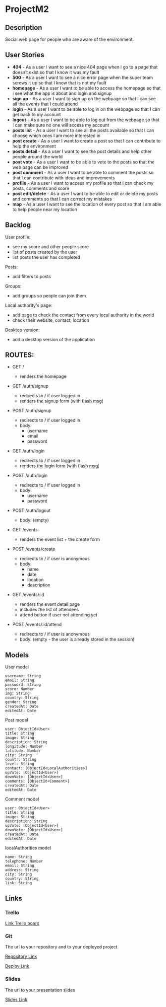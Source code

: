 # ProjectM2

## Description

Social web page for people who are aware of the environment.
 
## User Stories

- **404** - As a user I want to see a nice 404 page when I go to a page that doesn’t exist so that I know it was my fault 
- **500** - As a user I want to see a nice error page when the super team screws it up so that I know that is not my fault
- **homepage** - As a user I want to be able to access the homepage so that I see what the app is about and login and signup
- **sign up** - As a user I want to sign up on the webpage so that I can see all the events that I could attend
- **login** - As a user I want to be able to log in on the webpage so that I can get back to my account
- **logout** - As a user I want to be able to log out from the webpage so that I can make sure no one will access my account
- **posts list** - As a user I want to see all the posts available so that I can choose which ones I am more interested in
- **post create** - As a user I want to create a post so that I can contribute to help the environment
- **posts detail** - As a user I want to see the post details and help other people around the world 
- **post vote** - As a user I want to be able to vote to the posts so that the web page can be improved
- **post comment** - As a user I want to be able to comment the posts so that I can contribute with ideas and improvements
- **profile** - As a user I want to access my profile so that I can check my posts, comments and score
- **post edit/delete** - As a user I want to be able to edit or delete my posts and comments so that I can correct my mistakes
- **map** - As a user I want to see the location of every post so that I am able to help people near my location

## Backlog

User profile:
- see my score and other people score
- list of posts created by the user
- list posts the user has completed

Posts:
- add filters to posts

Groups:
- add groups so people can join them

Local authority's page:
- add page to check the contact from every local authority in the world
- check their website, contact, location

Desktop version:
- add a desktop version of the application

## ROUTES:

- GET / 
  - renders the homepage
- GET /auth/signup
  - redirects to / if user logged in
  - renders the signup form (with flash msg)
- POST /auth/signup
  - redirects to / if user logged in
  - body:
    - username
    - email
    - password
- GET /auth/login
  - redirects to / if user logged in
  - renders the login form (with flash msg)
- POST /auth/login
  - redirects to / if user logged in
  - body:
    - username
    - password
- POST /auth/logout
  - body: (empty)

- GET /events
  - renders the event list + the create form
- POST /events/create 
  - redirects to / if user is anonymous
  - body: 
    - name
    - date
    - location
    - description
- GET /events/:id
  - renders the event detail page
  - includes the list of attendees
  - attend button if user not attending yet
- POST /events/:id/attend 
  - redirects to / if user is anonymous
  - body: (empty - the user is already stored in the session)


## Models

User model
 
```
username: String
email: String
password: String
score: Number
img: String
country: String
gender: String
createdAt: Date
editedAt: Date
```

Post model

```
user: ObjectId<User>
title: String
image: String
description: String
longitude: Number
latitude: Number
city: String
countr: String
level: String
contact: [ObjectId<LocalAuthorities>]
upVote: [ObjectId<User>]
downVote: [ObjectId<User>]
comments: [ObjectId<Comment>]
createdAt: Date
editedAt: Date
``` 

Comment model

```
user: ObjectId<User>
title: String
image: String
description: String
upVote: [ObjectId<User>]
downVote: [ObjectId<User>]
createdAt: Date
editedAt: Date
``` 

localAuthorities model

```
name: String
telephone: Number
email: String
address: String
city: String
country: String
link: String
``` 

## Links

### Trello

[Link Trello board](https://trello.com/b/1qer5OLb/m2)

### Git

The url to your repository and to your deployed project

[Repository Link](http://github.com)

[Deploy Link](http://heroku.com)

### Slides

The url to your presentation slides

[Slides Link](http://slides.com)